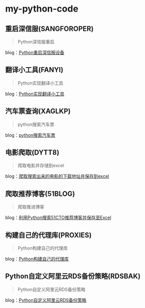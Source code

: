 # my-python-code
## 重启深信服(SANGFOROPER)
> Python深信服重启

blog：[Python重启深信服设备](http://blog.51cto.com/kaliarch/2095178)

## 翻译小工具(FANYI)
> Python实现翻译小工具

blog：[Python实现翻译小工具](http://blog.51cto.com/kaliarch/2072150)

## 汽车票查询(XAGLKP)
> python搜索汽车票

blog：[python搜索汽车票](http://blog.51cto.com/kaliarch/2071288)

## 电影爬取(DYTT8)
> 爬取电影并存储到excel

blog：[爬取搜索出来的电影的下载地址并保存到excel](http://blog.51cto.com/kaliarch/2069544)

## 爬取推荐博客(51BLOG)
> 爬取推进博客

blog：[利用Python搜索51CTO推荐博客并保存至Excel](http://blog.51cto.com/kaliarch/2067103)

## 构建自己的代理库(PROXIES)
> Python构建自己的代理库

blog：[Python构建自己的代理库](http://blog.51cto.com/kaliarch/2083997)


## Python自定义阿里云RDS备份策略(RDSBAK)
> Python自定义阿里云RDS备份策略

blog：[Python自定义阿里云RDS备份策略](http://blog.51cto.com/blogger/success/2124609)

